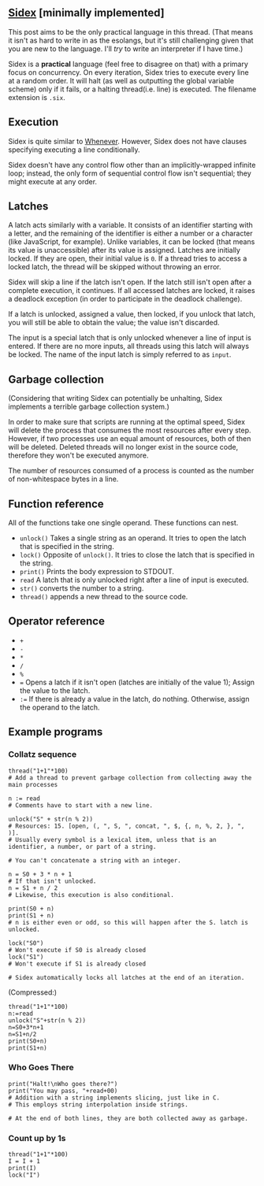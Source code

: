 ## [Sidex](https://github.com/A-ee/Sidex) [minimally implemented]
This post aims to be the only practical language in this thread. (That means it isn't as hard to write in as the esolangs, but it's still challenging given that you are new to the language. I'll *try* to write an interpreter if I have time.)

Sidex is a **practical** language (feel free to disagree on that) with a primary focus on concurrency. On every iteration, Sidex tries to execute every line at a random order. It will halt (as well as outputting the global variable scheme) only if it fails, or a halting thread(i.e. line) is executed. The filename extension is `.six`.

## Execution
Sidex is quite similar to [Whenever](https://www.dangermouse.net/esoteric/whenever.html). However, Sidex does not have clauses specifying executing a line conditionally.

Sidex doesn't have any control flow other than an implicitly-wrapped infinite loop; instead, the only form of sequential control flow isn't sequential; they might execute at any order.

## Latches

A latch acts similarly with a variable. It consists of an identifier starting with a letter, and the remaining of the identifier is either a number or a character (like JavaScript, for example). Unlike variables, it can be locked (that means its value is unaccessible) after its value is assigned. Latches are initially locked. If they are open, their initial value is `0`. If a thread tries to access a locked latch, the thread will be skipped without throwing an error.

Sidex will skip a line if the latch isn't open. If the latch still isn't open after a complete execution, it continues. If all accessed latches are locked, it raises a deadlock exception (in order to participate in the deadlock challenge).

If a latch is unlocked, assigned a value, then locked, if you unlock that latch, you will still be able to obtain the value; the value isn't discarded.

The input is a special latch that is only unlocked whenever a line of input is entered. If there are no more inputs, all threads using this latch will always be locked. The name of the input latch is simply referred to as `input`.

## Garbage collection
(Considering that writing Sidex can potentially be unhalting, Sidex implements a terrible garbage collection system.)

In order to make sure that scripts are running at the optimal speed, Sidex will delete the process that consumes the most resources after every step. However, if two processes use an equal amount of resources, both of then will be deleted. Deleted threads will no longer exist in the source code, therefore they won't be executed anymore.

The number of resources consumed of a process is counted as the number of non-whitespace bytes in a line.
## Function reference
All of the functions take one single operand. These functions can nest.

* <code>unlock()</code> Takes a single string as an operand. It tries to open the latch that is specified in the string.
* <code>lock()</code> Opposite of `unlock()`. It tries to close the latch that is specified in the string.
* <code>print()</code> Prints the body expression to STDOUT.
* <code>read</code> A latch that is only unlocked right after a line of input is executed.
* <code>str()</code> converts the number to a string.
* <code>thread()</code> appends a new thread to the source code.

## Operator reference
* <code>+</code>
* <code>-</code>
* <code>*</code>
* <code>/</code>
* <code>%</code>
* <code>=</code> Opens a latch if it isn't open (latches are initially of the value 1); Assign the value to the latch.
* <code>:=</code> If there is already a value in the latch, do nothing. Otherwise, assign the operand to the latch.
## Example programs
### Collatz sequence
```
thread("1+1"*100)
# Add a thread to prevent garbage collection from collecting away the main processes

n := read
# Comments have to start with a new line.

unlock("S" + str(n % 2))
# Resources: 15. [open, (, ", S, ", concat, ", $, {, n, %, 2, }, ", )].
# Usually every symbol is a lexical item, unless that is an identifier, a number, or part of a string.

# You can't concatenate a string with an integer.

n = S0 + 3 * n + 1
# If that isn't unlocked.
n = S1 + n / 2
# Likewise, this execution is also conditional.

print(S0 + n)
print(S1 + n)
# n is either even or odd, so this will happen after the S. latch is unlocked.

lock("S0")
# Won't execute if S0 is already closed
lock("S1")
# Won't execute if S1 is already closed

# Sidex automatically locks all latches at the end of an iteration.
```
(Compressed:)
```
thread("1+1"*100)
n:=read
unlock("S"+str(n % 2))
n=S0+3*n+1
n=S1+n/2
print(S0+n)
print(S1+n)
```
### Who Goes There
```
print("Halt!\nWho goes there?")
print("You may pass, "+read+00)
# Addition with a string implements slicing, just like in C.
# This employs string interpolation inside strings.

# At the end of both lines, they are both collected away as garbage.
```
### Count up by 1s
```
thread("1+1"*100)
I = I + 1
print(I)
lock("I")
```
